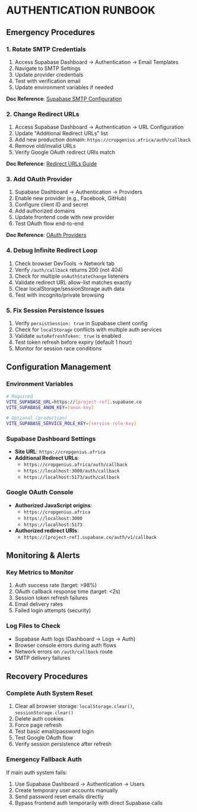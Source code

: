# AUTHENTICATION RUNBOOK

## Emergency Procedures

### 1. Rotate SMTP Credentials
1. Access Supabase Dashboard → Authentication → Email Templates
2. Navigate to SMTP Settings
3. Update provider credentials
4. Test with verification email
5. Update environment variables if needed

**Doc Reference**: [Supabase SMTP Configuration](https://supabase.com/docs/guides/auth/auth-smtp)

### 2. Change Redirect URLs
1. Access Supabase Dashboard → Authentication → URL Configuration
2. Update "Additional Redirect URLs" list
3. Add new production domain: `https://cropgenius.africa/auth/callback`
4. Remove old/invalid URLs
5. Verify Google OAuth redirect URIs match

**Doc Reference**: [Redirect URLs Guide](https://supabase.com/docs/guides/auth/redirect-urls)

### 3. Add OAuth Provider
1. Supabase Dashboard → Authentication → Providers
2. Enable new provider (e.g., Facebook, GitHub)
3. Configure client ID and secret
4. Add authorized domains
5. Update frontend code with new provider
6. Test OAuth flow end-to-end

**Doc Reference**: [OAuth Providers](https://supabase.com/docs/guides/auth/social-login)

### 4. Debug Infinite Redirect Loop
1. Check browser DevTools → Network tab
2. Verify `/auth/callback` returns 200 (not 404)
3. Check for multiple `onAuthStateChange` listeners
4. Validate redirect URL allow-list matches exactly
5. Clear localStorage/sessionStorage auth data
6. Test with incognito/private browsing

### 5. Fix Session Persistence Issues
1. Verify `persistSession: true` in Supabase client config
2. Check for `localStorage` conflicts with multiple auth services
3. Validate `autoRefreshToken: true` is enabled
4. Test token refresh before expiry (default 1 hour)
5. Monitor for session race conditions

## Configuration Management

### Environment Variables
```bash
# Required
VITE_SUPABASE_URL=https://[project-ref].supabase.co
VITE_SUPABASE_ANON_KEY=[anon-key]

# Optional (production)
VITE_SUPABASE_SERVICE_ROLE_KEY=[service-role-key]
```

### Supabase Dashboard Settings
- **Site URL**: `https://cropgenius.africa`
- **Additional Redirect URLs**:
  - `https://cropgenius.africa/auth/callback`
  - `https://localhost:3000/auth/callback`
  - `https://localhost:5173/auth/callback`

### Google OAuth Console
- **Authorized JavaScript origins**:
  - `https://cropgenius.africa`
  - `https://localhost:3000`
  - `https://localhost:5173`
- **Authorized redirect URIs**:
  - `https://[project-ref].supabase.co/auth/v1/callback`

## Monitoring & Alerts

### Key Metrics to Monitor
1. Auth success rate (target: >98%)
2. OAuth callback response time (target: <2s)
3. Session token refresh failures
4. Email delivery rates
5. Failed login attempts (security)

### Log Files to Check
- Supabase Auth logs (Dashboard → Logs → Auth)
- Browser console errors during auth flows
- Network errors on `/auth/callback` route
- SMTP delivery failures

## Recovery Procedures

### Complete Auth System Reset
1. Clear all browser storage: `localStorage.clear()`, `sessionStorage.clear()`
2. Delete auth cookies
3. Force page refresh
4. Test basic email/password login
5. Test Google OAuth flow
6. Verify session persistence after refresh

### Emergency Fallback Auth
If main auth system fails:
1. Use Supabase Dashboard → Authentication → Users
2. Create temporary user accounts manually
3. Send password reset emails directly
4. Bypass frontend auth temporarily with direct Supabase calls